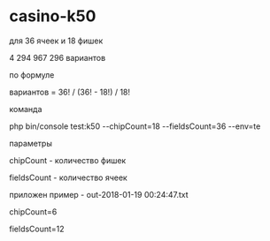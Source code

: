 # casino-k50

для 36 ячеек и 18 фишек

4 294 967 296 вариантов

по формуле

вариантов = 36! / (36! - 18!) / 18!

команда 

php bin/console test:k50 --chipCount=18 --fieldsCount=36 --env=te

параметры

chipCount - количество фишек

fieldsCount - количество ячеек

приложен пример - out-2018-01-19 00:24:47.txt

chipCount=6 

fieldsCount=12

